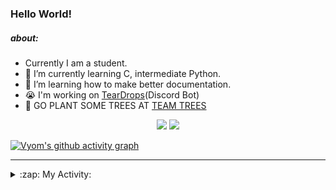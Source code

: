 ### Hello World!

##### about:
- Currently I am a student.
- 🌱 I’m currently learning C, intermediate Python.
- 🌱 I’m learning how to make better documentation.
- 😭 I'm working on [TearDrops](https://github.com/Vyvy-vi/TearDrops)(Discord Bot)
- 🌱 GO PLANT SOME TREES AT [TEAM TREES](https://teamtrees.org/)

<p align="center">
  <a href="https://twitter.com/Vyvy_viM"><img target="_blank" src="https://img.shields.io/badge/twitter%20@Vyvy_viM-0D95E8?style=for-the-badge&logo=twitter&logoColor=white"/></a> 
  <a href="https://vyvy-vi.github.io/portfolio"><img target="_blank" src="https://img.shields.io/badge/-I%27m_craving_for_open_source-green?style=for-the-badge&logo=github&logoColor=black"/></a> 
</p>

[![Vyom's github activity graph](https://activity-graph.herokuapp.com/graph?username=Vyvy-vi)](https://github.com/ashutosh00710/github-readme-activity-graph)

---
<details>
  <summary>:zap: My Activity:</summary>
  
<!--START_SECTION:waka-->
**I'm a Night 🦉** 

```text
🌞 Morning    28 commits     █░░░░░░░░░░░░░░░░░░░░░░░░   4.37% 
🌆 Daytime    156 commits    ██████░░░░░░░░░░░░░░░░░░░   24.34% 
🌃 Evening    256 commits    ██████████░░░░░░░░░░░░░░░   39.94% 
🌙 Night      201 commits    ███████░░░░░░░░░░░░░░░░░░   31.36%

```
📅 **I'm Most Productive on Sunday** 

```text
Monday       93 commits     ███░░░░░░░░░░░░░░░░░░░░░░   14.51% 
Tuesday      101 commits    ████░░░░░░░░░░░░░░░░░░░░░   15.76% 
Wednesday    73 commits     ██░░░░░░░░░░░░░░░░░░░░░░░   11.39% 
Thursday     94 commits     ███░░░░░░░░░░░░░░░░░░░░░░   14.66% 
Friday       41 commits     █░░░░░░░░░░░░░░░░░░░░░░░░   6.4% 
Saturday     88 commits     ███░░░░░░░░░░░░░░░░░░░░░░   13.73% 
Sunday       151 commits    ██████░░░░░░░░░░░░░░░░░░░   23.56%

```


📊 **This Week I Spent My Time On** 

```text
🔥 Editors: 
Vim                      8 hrs 37 mins       ████████████████████████░   97.02% 
VS Code                  15 mins             ░░░░░░░░░░░░░░░░░░░░░░░░░   2.98%

🐱‍💻 Projects: 
Praise-Bot-Discord       3 hrs 11 mins       █████████░░░░░░░░░░░░░░░░   35.86% 
Shepherd-bot             2 hrs 38 mins       ███████░░░░░░░░░░░░░░░░░░   29.73% 
Unknown Project          2 hrs 34 mins       ███████░░░░░░░░░░░░░░░░░░   29.03% 
hacktoberfest-practice   24 mins             █░░░░░░░░░░░░░░░░░░░░░░░░   4.63% 
TearDrops                2 mins              ░░░░░░░░░░░░░░░░░░░░░░░░░   0.43%

```


 Last Updated on 14/07/2021
<!--END_SECTION:waka-->
</details>
